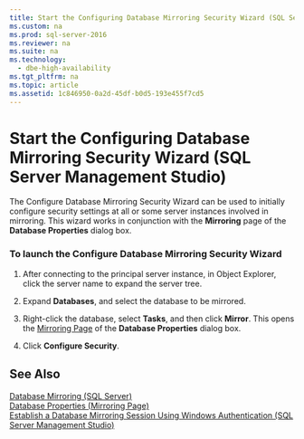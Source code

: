 ```yaml
---
title: Start the Configuring Database Mirroring Security Wizard (SQL Server Management Studio)
ms.custom: na
ms.prod: sql-server-2016
ms.reviewer: na
ms.suite: na
ms.technology: 
  - dbe-high-availability
ms.tgt_pltfrm: na
ms.topic: article
ms.assetid: 1c846950-0a2d-45df-b0d5-193e455f7cd5
---
```

# Start the Configuring Database Mirroring Security Wizard (SQL Server Management Studio)
  The Configure Database Mirroring Security Wizard can be used to initially configure security settings at all or some server instances involved in mirroring. This wizard works in conjunction with the **Mirroring** page of the **Database Properties** dialog box.  
  
### To launch the Configure Database Mirroring Security Wizard  
  
1.  After connecting to the principal server instance, in Object Explorer, click the server name to expand the server tree.  
  
2.  Expand **Databases**, and select the database to be mirrored.  
  
3.  Right-click the database, select **Tasks**, and then click **Mirror**. This opens the [Mirroring Page](../../Topics/TopicNameNotContainA/Database-Properties--Mirroring-Page-.md) of the **Database Properties** dialog box.  
  
4.  Click **Configure Security**.  
  
## See Also  
 [Database Mirroring &#40;SQL Server&#41;](../../Topics/TopicNameNotContainA/Database-Mirroring--SQL-Server-.md)   
 [Database Properties &#40;Mirroring Page&#41;](../../Topics/TopicNameNotContainA/Database-Properties--Mirroring-Page-.md)   
 [Establish a Database Mirroring Session Using Windows Authentication &#40;SQL Server Management Studio&#41;](../../Topics/TopicNameContainA/Establish-a-Database-Mirroring-Session-Using-Windows-Authentication--SQL-Server-Management-Studio-.md)  
  
  